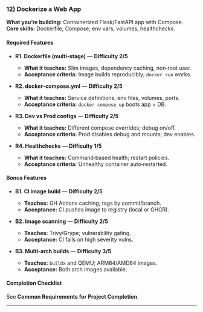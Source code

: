 ### 12) Dockerize a Web App
**What you’re building:** Containerized Flask/FastAPI app with Compose.
**Core skills:** Dockerfile, Compose, env vars, volumes, healthchecks.

#### Required Features
- **R1. Dockerfile (multi‑stage)** — **Difficulty 2/5**
  - **What it teaches:** Slim images, dependency caching, non‑root user.
  - **Acceptance criteria:** Image builds reproducibly; `docker run` works.

- **R2. docker‑compose.yml** — **Difficulty 2/5**
  - **What it teaches:** Service definitions, env files, volumes, ports.
  - **Acceptance criteria:** `docker compose up` boots app + DB.

- **R3. Dev vs Prod configs** — **Difficulty 2/5**
  - **What it teaches:** Different compose overrides; debug on/off.
  - **Acceptance criteria:** Prod disables debug and mounts; dev enables.

- **R4. Healthchecks** — **Difficulty 1/5**
  - **What it teaches:** Command‑based health; restart policies.
  - **Acceptance criteria:** Unhealthy container auto‑restarted.

#### Bonus Features
- **B1. CI image build** — **Difficulty 2/5**
  - **Teaches:** GH Actions caching; tags by commit/branch.
  - **Acceptance:** CI pushes image to registry (local or GHCR).

- **B2. Image scanning** — **Difficulty 2/5**
  - **Teaches:** Trivy/Grype; vulnerability gating.
  - **Acceptance:** CI fails on high severity vulns.

- **B3. Multi‑arch builds** — **Difficulty 3/5**
  - **Teaches:** `buildx` and QEMU; ARM64/AMD64 images.
  - **Acceptance:** Both arch images available.

#### Completion Checklist
See **Common Requirements for Project Completion**.

---
